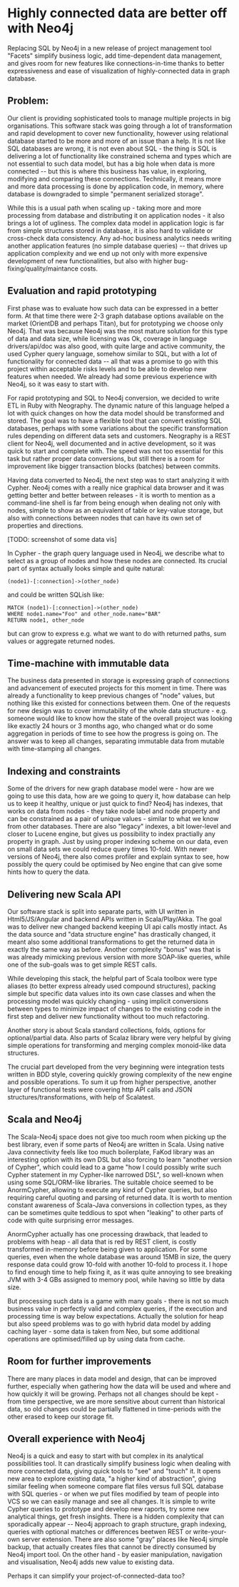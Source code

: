 # Highly connected data are better off with Neo4j

Replacing SQL by Neo4j in a new release of project management tool "Facets" simplify business logic, add time-dependent data management, and gives room for new features like connections-in-time thanks to better expressiveness and ease of visualization of highly-connected data in graph database.

## Problem:

Our client is providing sophisticated tools to manage multiple projects in big organisations. This software stack was going through a lot of transformation and rapid development to cover new functionality, however using relational database started to be more and more of an issue than a help. It is not like SQL databases are wrong, it is not even about SQL - the thing is SQL is delivering a lot of functionality like constrained schema and types which are not essential to such data model, but has a big hole when data is more connected -- but this is where this business has value, in exploring, modifying and comparing these connections. Technically, it means more and more data processing is done by application code, in memory, where database is downgraded to simple "permanent serialized storage".

While this is a usual path when scaling up - taking more and more processing from database and distributing it on application nodes - it also brings a lot of ugliness. The complex data model in application logic is far from simple structures stored in database, it is also hard to validate or cross-check data consistency. Any ad-hoc business analytics needs writing another application features (no simple database queries) -- that drives up application complexity and we end up not only with more expensive development of new functionalities, but also with higher bug-fixing/quality/maintance costs.

## Evaluation and rapid prototyping

First phase was to evaluate how such data can be expressed in a better form. At that time there were 2-3 graph database options available on the market (OrientDB and perhaps Titan), but for prototyping we choose only Neo4j. That was because Neo4j was the most mature solution for this type of data and data size, while licensing was Ok, coverage in language drivers/api/doc was also good, with quite large and active community, the used Cypher query language, somehow similar to SQL, but with a lot of functionality for connected data -- all that was a promise to go with this project within acceptable risks levels and to be able to develop new features when needed. We already had some previous experience with Neo4j, so it was easy to start with.

For rapid prototyping and SQL to Neo4j conversion, we decided to write ETL in Ruby with Neography. The dynamic nature of this language helped a lot with quick changes on how the data model should be transformed and stored. The goal was to have a flexible tool that can convert existing SQL databases, perhaps with some variations about the specific transformation rules depending on different data sets and customers. Neography is a REST client for Neo4j, well documented and in active development, so it was quick to start and complete with. The speed was not too essential for this task but rather proper data conversions, but still there is a room for improvement like bigger transaction blocks (batches) between commits.

Having data converted to Neo4j, the next step was to start analyzing it with Cypher. Neo4j comes with a really nice graphical data browser and it was getting better and better between releases - it is worth to mention as a command-line shell is far from being enough when dealing not only with nodes, simple to show as an equivalent of table or key-value storage, but also with connections between nodes that can have its own set of properties and directions.

[TODO: screenshot of some data vis]

In Cypher - the graph query language used in Neo4j, we describe what to select as a group of nodes and how these nodes are connected. Its crucial part of syntax actually looks simple and quite natural:

```
(node1)-[:connection]->(other_node)
```

and could be written SQLish like:

```
MATCH (node1)-[:connection]->(other_node)
WHERE node1.name="Foo" and other_node.name="BAR"
RETURN node1, other_node
```

but can grow to express e.g. what we want to do with returned paths, sum values or aggregate returned nodes.

## Time-machine with immutable data

The business data presented in storage is expressing graph of connections and advancement of executed projects for this moment in time. There was already a functionality to keep previous changes of "node" values, but nothing like this existed for connections between them. One of the requests for new design was to cover immutability of the whole data structure - e.g. someone would like to know how the state of the overall project was looking like exactly 24 hours or 3 months ago, who changed what or do some aggregation in periods of time to see how the progress is going on. The answer was to keep all changes, separating immutable data from mutable with time-stamping all changes.

## Indexing and constraints

Some of the drivers for new graph database model were - how are we going to use this data, how are we going to query it, how database can help us to keep it healthy, unique or just quick to find? Neo4j has indexes, that works on data from nodes - they take node label and node property and can be constrained as a pair of unique values - similar to what we know from other databases. There are also "legacy" indexes, a bit lower-level and closer to Lucene engine, but gives us possibility to index practially any property in graph. Just by using proper indexing scheme on our data, even on small data sets we could reduce query times 10-fold. With newer versions of Neo4j, there also comes profiler and explain syntax to see, how possibly the query could be optimised by Neo engine that can give some hints how to query the data.

## Delivering new Scala API

Our software stack is split into separate parts, with UI written in Html5/JS/Angular and backend APIs written in Scala/Play/Akka. The goal was to deliver new changed backend keeping UI api calls mostly intact. As the data source and "data structure engine" has drastically changed, it meant also some additional transformations to get the returned data in exactly the same way as before. Another complexity "bonus" was that is was already mimicking previous version with more SOAP-like queries, while one of the sub-goals was to get simple REST calls.

While developing this stack, the helpful part of Scala toolbox were type aliases (to better express already used compound structures), packing simple but specific data values into its own case classes and when the processing model was quickly changing - using implicit conversions between types to minimize impact of changes to the existing code in the first step and deliver new functionality without too much refactoring.

Another story is about Scala standard collections, folds, options for optional/partial data. Also parts of Scalaz library were very helpful by giving simple operations for transforming and merging complex monoid-like data structures.

The crucial part developed from the very beginning were integration tests written in BDD style, covering quickly growing complexity of the new engine and possible operations. To sum it up from higher perspective, another layer of functional tests were covering http API calls and JSON structures/transformations, with help of Scalatest.

## Scala and Neo4j

The Scala-Neo4j space does not give too much room when picking up the best library, even if some parts of Neo4j are written in Scala. Using native Java connectivity feels like too much boilerplate, FaKod library was an interesting option with its own DSL but also forcing to learn "another version of Cypher", which could lead to a game "how I could possibly write such Cypher statement in my Cypher-like narrowed DSL", so well-known when using some SQL/ORM-like libraries. The suitable choice seemed to be AnormCypher, allowing to execute any kind of Cypher queries, but also requiring careful quoting and parsing of returned data. It is worth to mention constant awareness of Scala-Java conversions in collection types, as they can be sometimes quite teddious to spot when "leaking" to other parts of code with quite surprising error messages.

AnormCypher actually has one processing drawback, that leaded to problems with heap - all data that is red by REST client, is costly transformed in-memory before being given to application. For some queries, even when the whole database was around 15MB in size, the query response data could grow 10-fold with another 10-fold to process it. I hope to find enough time to help fixing it, as it was quite annoying to see breaking JVM with 3-4 GBs assigned to memory pool, while having so little by data size.

But processing such data is a game with many goals - there is not so much business value in perfectly valid and complex queries, if the execution and processing time is way below expectations. Actually the solution for heap but also speed problems was to go with hybrid data model by adding caching layer - some data is taken from Neo, but some additional operations are optimised/filled up by using data from cache.

## Room for further improvements

There are many places in data model and design, that can be improved further, especially when gathering how the data will be used and where and how quickly it will be growing. Perhaps not all changes should be kept - from time perspective, we are more sensitive about current than historical data, so old changes could be partially flattened in time-periods with the other erased to keep our storage fit.

## Overall experience with Neo4j

Neo4j is a quick and easy to start with but complex in its analytical possibilities tool. It can drastically simplify business logic when dealing with more connected data, giving quick tools to "see" and "touch" it. It opens new area to explore existing data, "a higher kind of abstraction", giving similar feeling when someone compare flat files versus full SQL database with SQL queries - or when we put files modified by team of people into VCS so we can easily manage and see all changes. It is simple to write Cypher queries to prototype and develop new raports, try some new analytical things, get fresh insights. There is a hidden complexity that can sporadically appear --  Neo4j approach to graph structure, graph indexing, queries with optional matches or differences beetwen REST or write-your-own server extension. There are also some "gray" places like Neo4j simple backup, that actually creates files that cannot be directly consumed by Neo4j import tool. On the other hand - by easier manipulation, navigation and visualisation, Neo4j adds new value to existing data.

Perhaps it can simplify your project-of-connected-data too?

